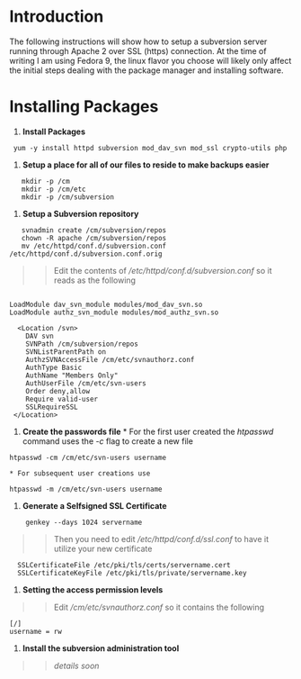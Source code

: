 # Introduction #

The following instructions will show how to setup a subversion server running through Apache 2 over SSL (https) connection.  At the time of writing I am using Fedora 9, the linux flavor you choose will likely only affect the initial steps dealing with the package manager and installing software.

# Installing Packages #

  1. **Install Packages**
```
 yum -y install httpd subversion mod_dav_svn mod_ssl crypto-utils php
```
  1. **Setup a place for all of our files to reside to make backups easier**
```
   mkdir -p /cm
   mkdir -p /cm/etc  
   mkdir -p /cm/subversion
```
  1. **Setup a Subversion repository**
```
   svnadmin create /cm/subversion/repos
   chown -R apache /cm/subversion/repos
   mv /etc/httpd/conf.d/subversion.conf /etc/httpd/conf.d/subversion.conf.orig
```
> > Edit the contents of _/etc/httpd/conf.d/subversion.conf_ so it reads as the following
```

LoadModule dav_svn_module modules/mod_dav_svn.so
LoadModule authz_svn_module modules/mod_authz_svn.so

  <Location /svn>
    DAV svn
    SVNPath /cm/subversion/repos
    SVNListParentPath on
    AuthzSVNAccessFile /cm/etc/svnauthorz.conf
    AuthType Basic
    AuthName "Members Only"
    AuthUserFile /cm/etc/svn-users
    Order deny,allow
    Require valid-user
    SSLRequireSSL
 </Location>

```
  1. **Create the passwords file**
    * For the first user created the _htpasswd_ command uses the _-c_ flag to create a new file
```
htpasswd -cm /cm/etc/svn-users username
```
    * For subsequent user creations use
```
htpasswd -m /cm/etc/svn-users username
```
  1. **Generate a Selfsigned SSL Certificate**
```
    genkey --days 1024 servername
```
> > Then you need to edit _/etc/httpd/conf.d/ssl.conf_ to have it utilize your new certificate
```
  SSLCertificateFile /etc/pki/tls/certs/servername.cert
  SSLCertificateKeyFile /etc/pki/tls/private/servername.key
```
  1. **Setting the access permission levels**
> > Edit _/cm/etc/svnauthorz.conf_ so it contains the following
```
[/]
username = rw
```
  1. **Install the subversion administration tool**
> > _details soon_